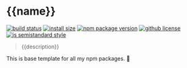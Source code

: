 # {{name}}

[![build status](https://badgen.net/travis/vladimyr/{{name}}/master)](https://travis-ci.com/vladimyr/{{name}})
[![install size](https://badgen.net/packagephobia/install/{{name}})](https://packagephobia.now.sh/result?p={{name}})
[![npm package version](https://badgen.net/npm/v/{{name}})](https://npm.im/{{name}})
[![github license](https://badgen.net/github/license/vladimyr/{{name}})](https://github.com/vladimyr/{{name}}/blob/master/LICENSE)
[![js semistandard style](https://badgen.net/badge/code%20style/semistandard/pink)](https://github.com/standard/semistandard)

>{{description}}

This is base template for all my npm packages. :tada:

